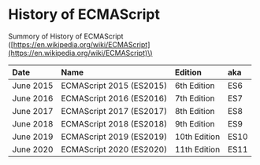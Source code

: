 # History of ECMAScript

Summory of History of ECMAScript \([https://en.wikipedia.org/wiki/ECMAScript](https://en.wikipedia.org/wiki/ECMAScript)\)

| Date | Name | Edition | aka |
| :--- | :--- | :--- | :--- |
| June 2015 | ECMAScript 2015 \(ES2015\) | 6th Edition | ES6 |
| June 2016 | ECMAScript 2016 \(ES2016\) | 7th Edition | ES7 |
| June 2017 | ECMAScript 2017 \(ES2017\) | 8th Edition | ES8 |
| June 2018 | ECMAScript 2018 \(ES2018\) | 9th Edition | ES9 |
| June 2019 | ECMAScript 2019 \(ES2019\) | 10th Edition | ES10 |
| June 2020 | ECMAScript 2020 \(ES2020\) | 11th Edition | ES11 |



